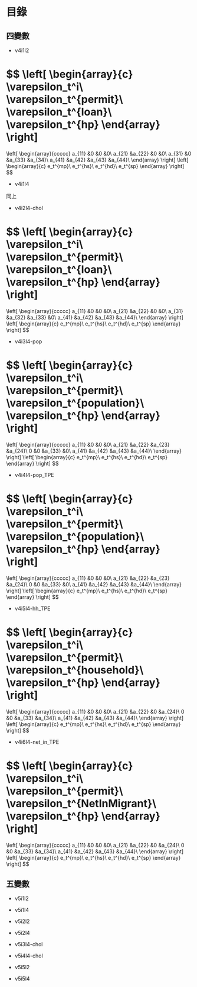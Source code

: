 # 目錄

## 四變數

* v4i1l2

$$
\left[
\begin{array}{c}
	\varepsilon_t^i\\
	\varepsilon_t^{permit}\\
	\varepsilon_t^{loan}\\
	\varepsilon_t^{hp}
\end{array}
\right]
=
\left[
\begin{array}{ccccc}
a_{11} &0 &0 &0\\
a_{21} &a_{22} &0 &0\\
a_{31} &0 &a_{33} &a_{34}\\
a_{41} &a_{42} &a_{43} &a_{44}\\
\end{array}
\right]
\left[
\begin{array}{c}
	e_t^{mp}\\
	e_t^{hs}\\
	e_t^{hd}\\
	e_t^{sp}
\end{array}
\right]
$$

* v4i1l4

同上

* v4i2l4-chol

$$
\left[
\begin{array}{c}
	\varepsilon_t^i\\
	\varepsilon_t^{permit}\\
	\varepsilon_t^{loan}\\
	\varepsilon_t^{hp}
\end{array}
\right]
=
\left[
\begin{array}{ccccc}
a_{11} &0 &0 &0\\
a_{21} &a_{22} &0 &0\\
a_{31} &a_{32} &a_{33} &0\\
a_{41} &a_{42} &a_{43} &a_{44}\\
\end{array}
\right]
\left[
\begin{array}{c}
	e_t^{mp}\\
	e_t^{hs}\\
	e_t^{hd}\\
	e_t^{sp}
\end{array}
\right]
$$

* v4i3l4-pop

$$
\left[
\begin{array}{c}
	\varepsilon_t^i\\
	\varepsilon_t^{permit}\\
	\varepsilon_t^{population}\\
	\varepsilon_t^{hp}
\end{array}
\right]
=
\left[
\begin{array}{ccccc}
a_{11} &0 &0 &0\\
a_{21} &a_{22} &a_{23} &a_{24}\\
0 &0 &a_{33} &0\\
a_{41} &a_{42} &a_{43} &a_{44}\\
\end{array}
\right]
\left[
\begin{array}{c}
	e_t^{mp}\\
	e_t^{hs}\\
	e_t^{hd}\\
	e_t^{sp}
\end{array}
\right]
$$

* v4i4l4-pop_TPE

$$
\left[
\begin{array}{c}
	\varepsilon_t^i\\
	\varepsilon_t^{permit}\\
	\varepsilon_t^{population}\\
	\varepsilon_t^{hp}
\end{array}
\right]
=
\left[
\begin{array}{ccccc}
a_{11} &0 &0 &0\\
a_{21} &a_{22} &a_{23} &a_{24}\\
0 &0 &a_{33} &0\\
a_{41} &a_{42} &a_{43} &a_{44}\\
\end{array}
\right]
\left[
\begin{array}{c}
	e_t^{mp}\\
	e_t^{hs}\\
	e_t^{hd}\\
	e_t^{sp}
\end{array}
\right]
$$

* v4i5l4-hh_TPE

$$
\left[
\begin{array}{c}
	\varepsilon_t^i\\
	\varepsilon_t^{permit}\\
	\varepsilon_t^{household}\\
	\varepsilon_t^{hp}
\end{array}
\right]
=
\left[
\begin{array}{ccccc}
a_{11} &0 &0 &0\\
a_{21} &a_{22} &0 &a_{24}\\
0 &0 &a_{33} &a_{34}\\
a_{41} &a_{42} &a_{43} &a_{44}\\
\end{array}
\right]
\left[
\begin{array}{c}
	e_t^{mp}\\
	e_t^{hs}\\
	e_t^{hd}\\
	e_t^{sp}
\end{array}
\right]
$$

* v4i6l4-net_in_TPE

$$
\left[
\begin{array}{c}
	\varepsilon_t^i\\
	\varepsilon_t^{permit}\\
	\varepsilon_t^{NetInMigrant}\\
	\varepsilon_t^{hp}
\end{array}
\right]
=
\left[
\begin{array}{ccccc}
a_{11} &0 &0 &0\\
a_{21} &a_{22} &0 &a_{24}\\
0 &0 &a_{33} &a_{34}\\
a_{41} &a_{42} &a_{43} &a_{44}\\
\end{array}
\right]
\left[
\begin{array}{c}
	e_t^{mp}\\
	e_t^{hs}\\
	e_t^{hd}\\
	e_t^{sp}
\end{array}
\right]
$$

## 五變數

* v5i1l2

* v5i1l4

* v5i2l2

* v5i2l4

* v5i3l4-chol

* v5i4l4-chol

* v5i5l2

* v5i5l4